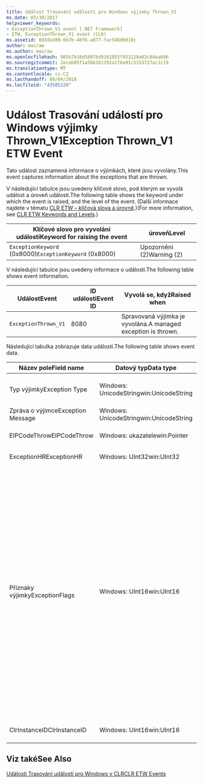```yaml
---
title: Událost Trasování událostí pro Windows výjimky Thrown_V1
ms.date: 03/30/2017
helpviewer_keywords:
- ExceptionThrown_V1 event [.NET Framework]
- ETW, ExceptionThrown_V1 event (CLR)
ms.assetid: 0d3da389-6b7b-40f6-a877-fac546d6019c
author: mairaw
ms.author: mairaw
ms.openlocfilehash: 865b7b16d5807bd9161855f453128a63c84eab96
ms.sourcegitcommit: 2eceb05f1a5bb261291a1f6a91c5153727ac1c19
ms.translationtype: MT
ms.contentlocale: cs-CZ
ms.lasthandoff: 09/04/2018
ms.locfileid: "43505220"
---
```

# <a name="exception-thrownv1-etw-event"></a><span data-ttu-id="9ca39-102">Událost Trasování událostí pro Windows výjimky Thrown_V1</span><span class="sxs-lookup"><span data-stu-id="9ca39-102">Exception Thrown_V1 ETW Event</span></span>
<span data-ttu-id="9ca39-103">Tato událost zaznamená informace o výjimkách, které jsou vyvolány.</span><span class="sxs-lookup"><span data-stu-id="9ca39-103">This event captures information about the exceptions that are thrown.</span></span>  
  
 <span data-ttu-id="9ca39-104">V následující tabulce jsou uvedeny klíčové slovo, pod kterým se vyvolá událost a úroveň události.</span><span class="sxs-lookup"><span data-stu-id="9ca39-104">The following table shows the keyword under which the event is raised, and the level of the event.</span></span> <span data-ttu-id="9ca39-105">(Další informace najdete v tématu [CLR ETW – klíčová slova a úrovně](../../../docs/framework/performance/clr-etw-keywords-and-levels.md).)</span><span class="sxs-lookup"><span data-stu-id="9ca39-105">(For more information, see [CLR ETW Keywords and Levels](../../../docs/framework/performance/clr-etw-keywords-and-levels.md).)</span></span>  
  
|<span data-ttu-id="9ca39-106">Klíčové slovo pro vyvolání události</span><span class="sxs-lookup"><span data-stu-id="9ca39-106">Keyword for raising the event</span></span>|<span data-ttu-id="9ca39-107">úroveň</span><span class="sxs-lookup"><span data-stu-id="9ca39-107">Level</span></span>|  
|-----------------------------------|-----------|  
|<span data-ttu-id="9ca39-108">`ExceptionKeyword` (0x8000)</span><span class="sxs-lookup"><span data-stu-id="9ca39-108">`ExceptionKeyword` (0x8000)</span></span>|<span data-ttu-id="9ca39-109">Upozornění (2)</span><span class="sxs-lookup"><span data-stu-id="9ca39-109">Warning (2)</span></span>|  
  
 <span data-ttu-id="9ca39-110">V následující tabulce jsou uvedeny informace o události.</span><span class="sxs-lookup"><span data-stu-id="9ca39-110">The following table shows event information.</span></span>  
  
|<span data-ttu-id="9ca39-111">Událost</span><span class="sxs-lookup"><span data-stu-id="9ca39-111">Event</span></span>|<span data-ttu-id="9ca39-112">ID události</span><span class="sxs-lookup"><span data-stu-id="9ca39-112">Event ID</span></span>|<span data-ttu-id="9ca39-113">Vyvolá se, když</span><span class="sxs-lookup"><span data-stu-id="9ca39-113">Raised when</span></span>|  
|-----------|--------------|-----------------|  
|`ExceptionThrown_V1`|<span data-ttu-id="9ca39-114">80</span><span class="sxs-lookup"><span data-stu-id="9ca39-114">80</span></span>|<span data-ttu-id="9ca39-115">Spravovaná výjimka je vyvolána.</span><span class="sxs-lookup"><span data-stu-id="9ca39-115">A managed exception is thrown.</span></span>|  
  
 <span data-ttu-id="9ca39-116">Následující tabulka zobrazuje data událostí.</span><span class="sxs-lookup"><span data-stu-id="9ca39-116">The following table shows event data.</span></span>  
  
|<span data-ttu-id="9ca39-117">Název pole</span><span class="sxs-lookup"><span data-stu-id="9ca39-117">Field name</span></span>|<span data-ttu-id="9ca39-118">Datový typ</span><span class="sxs-lookup"><span data-stu-id="9ca39-118">Data type</span></span>|<span data-ttu-id="9ca39-119">Popis</span><span class="sxs-lookup"><span data-stu-id="9ca39-119">Description</span></span>|  
|----------------|---------------|-----------------|  
|<span data-ttu-id="9ca39-120">Typ výjimky</span><span class="sxs-lookup"><span data-stu-id="9ca39-120">Exception Type</span></span>|<span data-ttu-id="9ca39-121">Windows: UnicodeString</span><span class="sxs-lookup"><span data-stu-id="9ca39-121">win:UnicodeString</span></span>|<span data-ttu-id="9ca39-122">Typ výjimky; například `System.NullReferenceException`.</span><span class="sxs-lookup"><span data-stu-id="9ca39-122">Type of the exception; for example, `System.NullReferenceException`.</span></span>|  
|<span data-ttu-id="9ca39-123">Zpráva o výjimce</span><span class="sxs-lookup"><span data-stu-id="9ca39-123">Exception Message</span></span>|<span data-ttu-id="9ca39-124">Windows: UnicodeString</span><span class="sxs-lookup"><span data-stu-id="9ca39-124">win:UnicodeString</span></span>|<span data-ttu-id="9ca39-125">Zpráva o výjimce skutečný.</span><span class="sxs-lookup"><span data-stu-id="9ca39-125">Actual exception message.</span></span>|  
|<span data-ttu-id="9ca39-126">EIPCodeThrow</span><span class="sxs-lookup"><span data-stu-id="9ca39-126">EIPCodeThrow</span></span>|<span data-ttu-id="9ca39-127">Windows: ukazatele</span><span class="sxs-lookup"><span data-stu-id="9ca39-127">win:Pointer</span></span>|<span data-ttu-id="9ca39-128">Ukazatele na instrukci kde došlo k výjimce.</span><span class="sxs-lookup"><span data-stu-id="9ca39-128">Instruction pointer where exception occurred.</span></span>|  
|<span data-ttu-id="9ca39-129">ExceptionHR</span><span class="sxs-lookup"><span data-stu-id="9ca39-129">ExceptionHR</span></span>|<span data-ttu-id="9ca39-130">Windows: UInt32</span><span class="sxs-lookup"><span data-stu-id="9ca39-130">win:UInt32</span></span>|<span data-ttu-id="9ca39-131">Výjimka [HRESULT](https://go.microsoft.com/fwlink/?LinkId=179679).</span><span class="sxs-lookup"><span data-stu-id="9ca39-131">Exception [HRESULT](https://go.microsoft.com/fwlink/?LinkId=179679).</span></span>|  
|<span data-ttu-id="9ca39-132">Příznaky výjimky</span><span class="sxs-lookup"><span data-stu-id="9ca39-132">ExceptionFlags</span></span>|<span data-ttu-id="9ca39-133">Windows: UInt16</span><span class="sxs-lookup"><span data-stu-id="9ca39-133">win:UInt16</span></span>|<span data-ttu-id="9ca39-134">0x01: HasInnerException (viz [CLR ETW Events](../../../docs/framework/performance/clr-etw-events.md) dokumentace jazyka Visual Basic).</span><span class="sxs-lookup"><span data-stu-id="9ca39-134">0x01: HasInnerException (see [CLR ETW Events](../../../docs/framework/performance/clr-etw-events.md) in the Visual Basic documentation).</span></span><br /><br /> <span data-ttu-id="9ca39-135">0x02: IsNestedException.</span><span class="sxs-lookup"><span data-stu-id="9ca39-135">0x02: IsNestedException.</span></span><br /><br /> <span data-ttu-id="9ca39-136">0x04: IsRethrownException.</span><span class="sxs-lookup"><span data-stu-id="9ca39-136">0x04: IsRethrownException.</span></span><br /><br /> <span data-ttu-id="9ca39-137">0x08: IsCorruptedStateException (vyplývá, že stav procesu je poškozen, naleznete v tématu [zpracování výjimek poškozený stav](https://go.microsoft.com/fwlink/?LinkId=179681) na webové stránce MSDN).</span><span class="sxs-lookup"><span data-stu-id="9ca39-137">0x08: IsCorruptedStateException (indicates that the process state is corrupt; see [Handling Corrupted State Exceptions](https://go.microsoft.com/fwlink/?LinkId=179681) on MSDN).</span></span><br /><br /> <span data-ttu-id="9ca39-138">0x10: IsCLSCompliant (výjimku, která je odvozena z <xref:System.Exception> je kompatibilní se Specifikací CLS; v opačném případě není kompatibilní se Specifikací CLS).</span><span class="sxs-lookup"><span data-stu-id="9ca39-138">0x10: IsCLSCompliant (an exception that derives from <xref:System.Exception> is CLS-compliant; otherwise, it is not CLS-compliant).</span></span>|  
|<span data-ttu-id="9ca39-139">ClrInstanceID</span><span class="sxs-lookup"><span data-stu-id="9ca39-139">ClrInstanceID</span></span>|<span data-ttu-id="9ca39-140">Windows: UInt16</span><span class="sxs-lookup"><span data-stu-id="9ca39-140">win:UInt16</span></span>|<span data-ttu-id="9ca39-141">Jedinečné ID instance CLR nebo CoreCLR.</span><span class="sxs-lookup"><span data-stu-id="9ca39-141">Unique ID for the instance of CLR or CoreCLR.</span></span>|  
  
## <a name="see-also"></a><span data-ttu-id="9ca39-142">Viz také</span><span class="sxs-lookup"><span data-stu-id="9ca39-142">See Also</span></span>  
 [<span data-ttu-id="9ca39-143">Události Trasování událostí pro Windows v CLR</span><span class="sxs-lookup"><span data-stu-id="9ca39-143">CLR ETW Events</span></span>](../../../docs/framework/performance/clr-etw-events.md)
